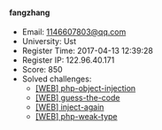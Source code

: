 #### fangzhang  

* Email: 1146607803@qq.com  
* University: Ust  
* Register Time: 2017-04-13 12:39:28  
* Register IP: 122.96.40.171  
* Score: 850  
* Solved challenges: 
  * [[WEB] php-object-injection](https://github.com/SniperOJ/Challenges/blob/master/WEB/php-object-injection.json)  
  * [[WEB] guess-the-code](https://github.com/SniperOJ/Challenges/blob/master/WEB/guess-the-code.json)  
  * [[WEB] inject-again](https://github.com/SniperOJ/Challenges/blob/master/WEB/inject-again.json)  
  * [[WEB] php-weak-type](https://github.com/SniperOJ/Challenges/blob/master/WEB/php-weak-type.json)  
